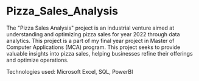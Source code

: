 # Pizza_Sales_Analysis

The "Pizza Sales Analysis" project is an industrial venture aimed at understanding and optimizing pizza sales for year 2022 through data analytics. This project is a part of my final year project in Master of Computer Applications (MCA) program. This project seeks to provide valuable insights into pizza sales, helping businesses refine their offerings and optimize operations.

Technologies used: Microsoft Excel, SQL, PowerBI
